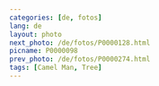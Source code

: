 ```yaml
---
categories: [de, fotos]
lang: de
layout: photo
next_photo: /de/fotos/P0000128.html
picname: P0000098
prev_photo: /de/fotos/P0000274.html
tags: [Camel Man, Tree]
---
```

